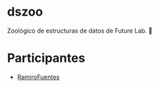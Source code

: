 # dszoo
Zoológico de estructuras de datos de Future Lab. 🚀

# Participantes 

- [RamiroFuentes](https://github.com/RamiroFuentes)